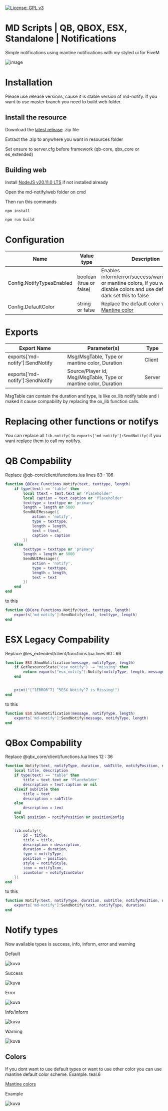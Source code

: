[![License: GPL v3](https://img.shields.io/badge/License-GPLv3-blue.svg)](https://www.gnu.org/licenses/gpl-3.0)
# MD Scripts | QB, QBOX, ESX, Standalone | Notifications
Simple notifications using mantine notifications with my styled ui for FiveM

![image](https://github.com/Mekz1222/md-notify/assets/53654750/10cb14cb-1565-431f-8a5d-4dd83f5a4148)


# Installation

Please use release versions, cause it is stable version of md-notify. If you want to use master branch you need to build web folder.

## Install the resource

Download the [latest release](https://github.com/Mekz1222/md-notify/releases/latest) .zip file

Extract the .zip to anywhere you want in resources folder

Set ensure to server.cfg before framework (qb-core, qbx_core or es_extended)

## Building web

Install [NodeJS v20.11.0 LTS](https://nodejs.org/en) if not installed already

Open the md-notify/web folder on cmd

Then run this commands

```bat
npm install

npm run build
```


# Configuration
| Name  | Value type | Description |
| ------------- | ------------- | ------------- |
| Config.NotifyTypesEnabled  | boolean (true or false)  | Enables inform/error/success/warning/default or mantine colors, if you want to disable colors and use default color dark set this to false  |
| Config.DefaultColor  | string or false  | Replace the default color with [Mantine color](https://mantine.dev/theming/colors/#default-colors)  |


# Exports
| Export Name  | Parameter(s) | Type |
| ------------- | ------------- | ------------- |
| exports['md-notify']:SendNotify  | Msg/MsgTable, Type or mantine color, Duration  | Client  |
| exports['md-notify']:SendNotify   | Source/Player id, Msg/MsgTable, Type or mantine color, Duration  | Server  |

MsgTable can contain the duration and type, is like ox_lib notify table and i maked it cause compability by replacing the ox_lib function calls.

# Replacing other functions or notifys
You can replace all `lib.notify(` to `exports['md-notify']:SendNotify(` if you want replace them to call my notifys.

# QB Compability

Replace @qb-core/client/functions.lua lines 83 : 106
```lua
function QBCore.Functions.Notify(text, texttype, length)
    if type(text) == 'table' then
        local ttext = text.text or 'Placeholder'
        local caption = text.caption or 'Placeholder'
        texttype = texttype or 'primary'
        length = length or 5000
        SendNUIMessage({
            action = 'notify',
            type = texttype,
            length = length,
            text = ttext,
            caption = caption
        })
    else
        texttype = texttype or 'primary'
        length = length or 5000
        SendNUIMessage({
            action = 'notify',
            type = texttype,
            length = length,
            text = text
        })
    end
end
```

to this

```lua
function QBCore.Functions.Notify(text, texttype, length)
    exports['md-notify']:SendNotify(text, texttype, length)
end
```

# ESX Legacy Compability

Replace @es_extended/client/functions.lua lines 60 : 66
```lua
function ESX.ShowNotification(message, notifyType, length)
    if GetResourceState("esx_notify") ~= "missing" then
        return exports["esx_notify"]:Notify(notifyType, length, message)
    end


    print("[^1ERROR^7] ^5ESX Notify^7 is Missing!")
end
```

to this

```lua
function ESX.ShowNotification(message, notifyType, length)
    exports['md-notify']:SendNotify(message, notifyType, length)
end
```

# QBox Compability

Replace @qbx_core/client/functions.lua lines 12 : 36
```lua
function Notify(text, notifyType, duration, subTitle, notifyPosition, notifyStyle, notifyIcon, notifyIconColor)
    local title, description
    if type(text) == "table" then
        title = text.text or 'Placeholder'
        description = text.caption or nil
    elseif subTitle then
        title = text
        description = subTitle
    else
        description = text
    end
    local position = notifyPosition or positionConfig


    lib.notify({
        id = title,
        title = title,
        description = description,
        duration = duration,
        type = notifyType,
        position = position,
        style = notifyStyle,
        icon = notifyIcon,
        iconColor = notifyIconColor
    })
end
```

to this

```lua
function Notify(text, notifyType, duration, subTitle, notifyPosition, notifyStyle, notifyIcon, notifyIconColor)
    exports['md-notify']:SendNotify(text, notifyType, duration)
end
```

# Notify types

Now available types is success, info, inform, error and warning

Default

![kuva](https://github.com/Mekz1222/md-notify/assets/53654750/0f6e3a45-616c-496a-b5b8-7676ab1ea078)

Success

![kuva](https://github.com/Mekz1222/md-notify/assets/53654750/a9846e92-0561-42db-8f00-933eb345abb6)

Error

![kuva](https://github.com/Mekz1222/md-notify/assets/53654750/29768e10-4b84-45b5-8ee5-16dfc0f2571c)

Info/Inform

![kuva](https://github.com/Mekz1222/md-notify/assets/53654750/108cb6b7-87a3-47e9-95b1-14bda7350a52)

Warning

![kuva](https://github.com/Mekz1222/md-notify/assets/53654750/fe37eb19-2247-4378-9db8-e0b9e5651867)





## Colors

If you dont want to use default types or want to use other color you can use mantine default color scheme. Example. teal.6

[Mantine colors](https://mantine.dev/theming/colors/#default-colors)

Example

![kuva](https://github.com/Mekz1222/md-notify/assets/53654750/91c4ea83-d2f2-462d-8d9f-0563518f6206)

